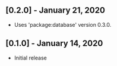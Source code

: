 ## [0.2.0] - January 21, 2020

* Uses 'package:database' version 0.3.0.

## [0.1.0] - January 14, 2020

* Initial release